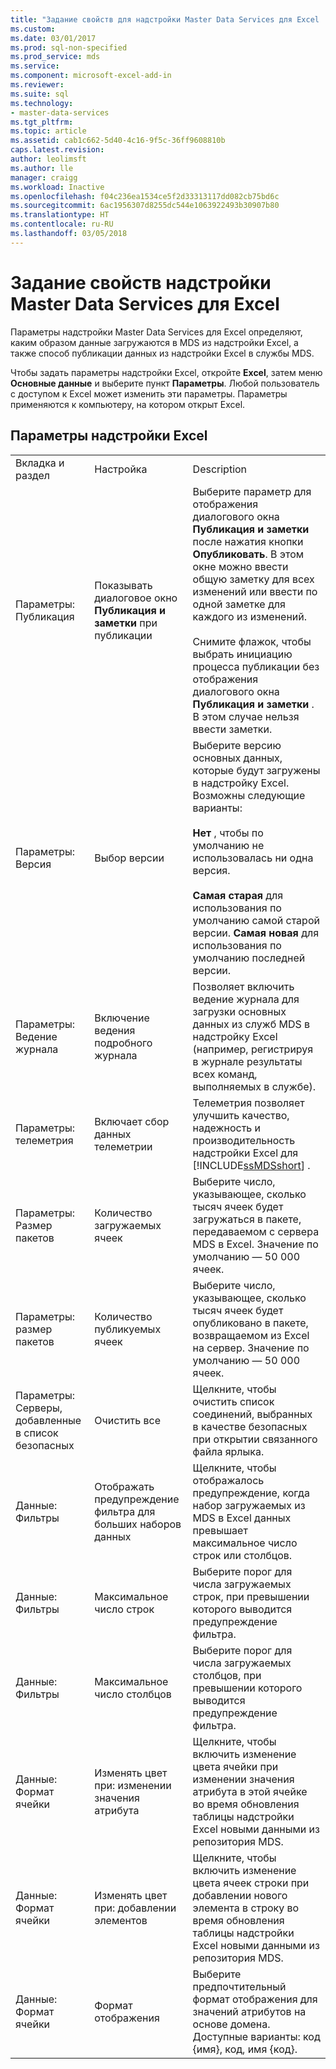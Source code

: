 ```yaml
---
title: "Задание свойств для надстройки Master Data Services для Excel | Документы Майкрософт"
ms.custom: 
ms.date: 03/01/2017
ms.prod: sql-non-specified
ms.prod_service: mds
ms.service: 
ms.component: microsoft-excel-add-in
ms.reviewer: 
ms.suite: sql
ms.technology:
- master-data-services
ms.tgt_pltfrm: 
ms.topic: article
ms.assetid: cab1c662-5d40-4c16-9f5c-36ff9608810b
caps.latest.revision: 
author: leolimsft
ms.author: lle
manager: craigg
ms.workload: Inactive
ms.openlocfilehash: f04c236ea1534ce5f2d33313117dd082cb75bd6c
ms.sourcegitcommit: 6ac1956307d8255dc544e1063922493b30907b80
ms.translationtype: HT
ms.contentlocale: ru-RU
ms.lasthandoff: 03/05/2018
---
```

# <a name="setting-properties-for-master-data-services-add-in-for-excel"></a>Задание свойств надстройки Master Data Services для Excel
  Параметры надстройки Master Data Services для Excel определяют, каким образом данные загружаются в MDS из надстройки Excel, а также способ публикации данных из надстройки Excel в службы MDS.  
  
 Чтобы задать параметры надстройки Excel, откройте **Excel**, затем меню **Основные данные** и выберите пункт **Параметры**. Любой пользователь с доступом к Excel может изменить эти параметры. Параметры применяются к компьютеру, на котором открыт Excel.  
  
## <a name="excel-add-in-settings"></a>Параметры надстройки Excel  
  
||||  
|-|-|-|  
|Вкладка и раздел|Настройка|Description|  
|Параметры: Публикация|Показывать диалоговое окно **Публикация и заметки** при публикации|Выберите параметр для отображения диалогового окна **Публикация и заметки** после нажатия кнопки **Опубликовать**. В этом окне можно ввести общую заметку для всех изменений или ввести по одной заметке для каждого из изменений.<br /><br /> Снимите флажок, чтобы выбрать инициацию процесса публикации без отображения диалогового окна **Публикация и заметки** . В этом случае нельзя ввести заметки.|  
|Параметры: Версия|Выбор версии|Выберите версию основных данных, которые будут загружены в надстройку Excel. Возможны следующие варианты:<br /><br /> **Нет** , чтобы по умолчанию не использовалась ни одна версия.<br /><br /> **Самая старая** для использования по умолчанию самой старой версии. **Самая новая** для использования по умолчанию последней версии.|  
|Параметры: Ведение журнала|Включение ведения подробного журнала|Позволяет включить ведение журнала для загрузки основных данных из служб MDS в надстройку Excel (например, регистрируя в журнале результаты всех команд, выполняемых в службе).|  
|Параметры: телеметрия|Включает сбор данных телеметрии|Телеметрия позволяет улучшить качество, надежность и производительность надстройки Excel для [!INCLUDE[ssMDSshort](../../includes/ssmdsshort-md.md)] .|  
|Параметры: Размер пакетов|Количество загружаемых ячеек|Выберите число, указывающее, сколько тысяч ячеек будет загружаться в пакете, передаваемом с сервера MDS в Excel. Значение по умолчанию — 50 000 ячеек.|  
|Параметры: размер пакетов|Количество публикуемых ячеек|Выберите число, указывающее, сколько тысяч ячеек будет опубликовано в пакете, возвращаемом из Excel на сервер. Значение по умолчанию — 50 000 ячеек.|  
|Параметры: Cерверы, добавленные в список безопасных|Очистить все|Щелкните, чтобы очистить список соединений, выбранных в качестве безопасных при открытии связанного файла ярлыка.|  
|Данные: Фильтры|Отображать предупреждение фильтра для больших наборов данных|Щелкните, чтобы отображалось предупреждение, когда набор загружаемых из MDS в Excel данных превышает максимальное число строк или столбцов.|  
|Данные: Фильтры|Максимальное число строк|Выберите порог для числа загружаемых строк, при превышении которого выводится предупреждение фильтра.|  
|Данные: Фильтры|Максимальное число столбцов|Выберите порог для числа загружаемых столбцов, при превышении которого выводится предупреждение фильтра.|  
|Данные: Формат ячейки|Изменять цвет при: изменении значения атрибута|Щелкните, чтобы включить изменение цвета ячейки при изменении значения атрибута в этой ячейке во время обновления таблицы надстройки Excel новыми данными из репозитория MDS.|  
|Данные: Формат ячейки|Изменять цвет при: добавлении элементов|Щелкните, чтобы включить изменение цвета ячеек строки при добавлении нового элемента в строку во время обновления таблицы надстройки Excel новыми данными из репозитория MDS.|  
|Данные: Формат ячейки|Формат отображения|Выберите предпочтительный формат отображения для значений атрибутов на основе домена. Доступные варианты: код {имя}, код, имя {код}.|  
  
  

